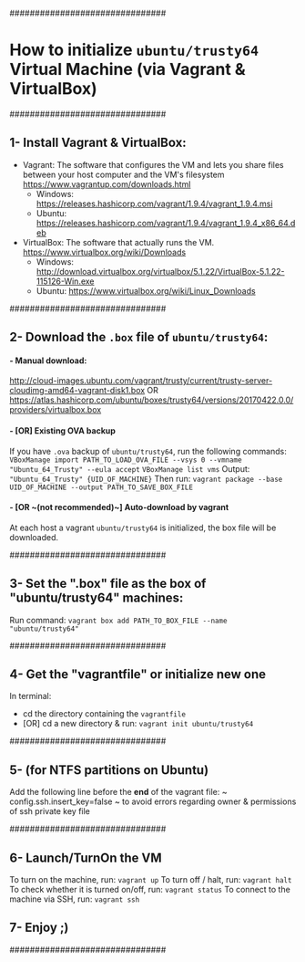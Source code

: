 ###############################

# How to initialize `ubuntu/trusty64` Virtual Machine (via Vagrant & VirtualBox)

###############################

## 1- Install Vagrant & VirtualBox:
- Vagrant:
    The software that configures the VM and lets you share files between your host computer and the VM's filesystem
    https://www.vagrantup.com/downloads.html
    - Windows: https://releases.hashicorp.com/vagrant/1.9.4/vagrant_1.9.4.msi
    - Ubuntu: https://releases.hashicorp.com/vagrant/1.9.4/vagrant_1.9.4_x86_64.deb
- VirtualBox:
    The software that actually runs the VM.
    https://www.virtualbox.org/wiki/Downloads
    - Windows: http://download.virtualbox.org/virtualbox/5.1.22/VirtualBox-5.1.22-115126-Win.exe
    - Ubuntu: https://www.virtualbox.org/wiki/Linux_Downloads


###############################

## 2- Download the `.box` file of `ubuntu/trusty64`:
#### - Manual download:
http://cloud-images.ubuntu.com/vagrant/trusty/current/trusty-server-cloudimg-amd64-vagrant-disk1.box
OR
https://atlas.hashicorp.com/ubuntu/boxes/trusty64/versions/20170422.0.0/providers/virtualbox.box
#### - [OR] Existing OVA backup
If you have `.ova` backup of `ubuntu/trusty64`, run the following commands:
`
VBoxManage import PATH_TO_LOAD_OVA_FILE --vsys 0 --vmname "Ubuntu_64_Trusty" --eula accept
`
`
VBoxManage list vms
`
Output: `"Ubuntu_64_Trusty" {UID_OF_MACHINE}`
Then run:
`
vagrant package --base UID_OF_MACHINE --output PATH_TO_SAVE_BOX_FILE
`
#### - [OR ~(not recommended)~] Auto-download by vagrant
At each host a vagrant `ubuntu/trusty64` is initialized, the box file will be downloaded.

###############################

## 3- Set the ".box" file as the box of "ubuntu/trusty64" machines:
Run command:
`
vagrant box add PATH_TO_BOX_FILE --name "ubuntu/trusty64"
`

###############################

## 4- Get the "vagrantfile" or initialize new one
In terminal:
- cd the directory containing the `vagrantfile`
- [OR] cd a new directory & run: `vagrant init ubuntu/trusty64`

###############################

## 5- (for NTFS partitions on Ubuntu)
Add the following line before the **end** of the vagrant file:
~
config.ssh.insert_key=false
~
to avoid errors regarding owner & permissions of ssh private key file

###############################

## 6- Launch/TurnOn the VM
To turn on the machine, run:
`vagrant up`
To turn off / halt, run:
`vagrant halt`
To check whether it is turned on/off, run:
`vagrant status`
To connect to the machine via SSH, run:
`vagrant ssh`

## 7- Enjoy ;)

###############################

